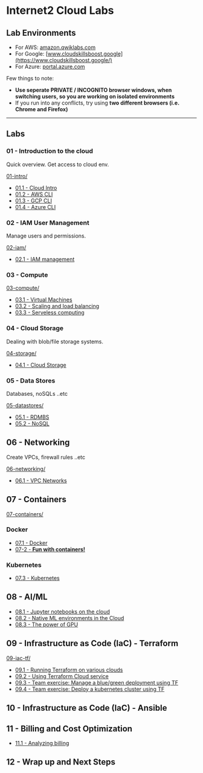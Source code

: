 # Internet2 Cloud Labs

## Lab Environments

* For AWS: [amazon.qwiklabs.com](https://amazon.qwiklabs.com/)
* For Google: [www.cloudskillsboost.google](https://www.cloudskillsboost.google/)
* For Azure: [portal.azure.com](https://portal.azure.com/)

Few things to note:

* **Use seperate PRIVATE / INCOGNITO browser windows, when switching users, so you are working on isolated environments**
* If you run into any conflicts, try using **two different browsers (i.e. Chrome and Firefox)**

---

## Labs

### 01 - Introduction to the cloud

Quick overview.  Get access to cloud env.

[01-intro/](01-intro/)

* [01.1 - Cloud Intro](01-intro/README.md)
* [01.2 - AWS CLI](01-intro/aws.md)
* [01.3 - GCP CLI](01-intro/gcp.md)
* [01.4 - Azure CLI](01-intro/azure.md)

### 02 - IAM User Management

Manage users and permissions.

[02-iam/](02-iam/)

* [02.1 - IAM management](02-iam/README.md)

### 03 - Compute

[03-compute/](03-compute/)

* [03.1 - Virtual Machines](03-compute/vms.md)
* [03.2 - Scaling and load balancing](03-compute/scaling.md)
* [03.3 - Serveless computing](03-compute/serverless.md)

### 04 - Cloud Storage

Dealing with blob/file storage systems.

[04-storage/](04-storage/)

* [04.1 - Cloud Storage](04-storage/README.md)

### 05 - Data Stores

Databases, noSQLs ..etc

[05-datastores/](05-datastores/)

* [05.1 - RDMBS](05-datastores/RDBMS.md)
* [05.2 - NoSQL](05-datastores/NoSQL.md)

## 06 - Networking

Create VPCs, firewall rules ..etc

[06-networking/](06-networking/)

* [06.1 - VPC Networks](06-networking/README.md)

## 07 - Containers

[07-containers/](07-containers/)

### Docker

* [07.1 - Docker](07-containers/docker.md)
* [07-2 - **Fun with containers!**](07-containers/container-fun.md)

### Kubernetes

* [07.3 - Kubernetes](07-containers/kubernetes.md)

## 08 - AI/ML

* [08.1 - Jupyter notebooks on the cloud](08-ml/ml-1-jupyter-envs.md)
* [08.2 - Native ML environments in the Cloud](08-ml/ml-2-native-ML-envs.md)
* [08.3 - The power of GPU](08-ml/ml-3-gpu.md)

## 09 - Infrastructure as Code (IaC) - Terraform

[09-iac-tf/](09-iac-tf/)

* [09.1 - Running Terraform on various clouds](09-iac-tf/terraform-1.md)
* [09.2 - Using Terraform Cloud service](09-iac-tf/terraform-cloud.md)
* [09.3 - Team exercise: Manage a blue/green deployment using TF](09-iac-tf/terraform-3-blue-green-deployment.md)
* [09.4 - Team exercise: Deploy a kubernetes cluster using TF](09-iac-tf/terraform-4-kubernetes.md)

## 10 - Infrastructure as Code (IaC) - Ansible

## 11 - Billing and Cost Optimization

* [11.1 - Analyzing billing](11-cost/billing.md)

## 12 - Wrap up and Next Steps